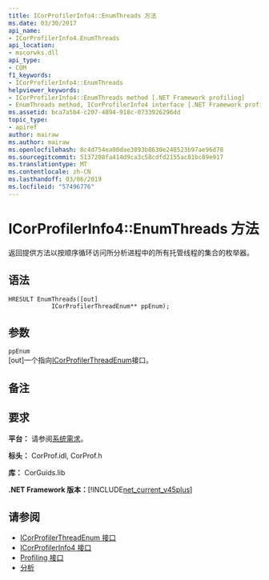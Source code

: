 ```yaml
---
title: ICorProfilerInfo4::EnumThreads 方法
ms.date: 03/30/2017
api_name:
- ICorProfilerInfo4.EnumThreads
api_location:
- mscorwks.dll
api_type:
- COM
f1_keywords:
- ICorProfilerInfo4::EnumThreads
helpviewer_keywords:
- ICorProfilerInfo4::EnumThreads method [.NET Framework profiling]
- EnumThreads method, ICorProfilerInfo4 interface [.NET Framework profiling]
ms.assetid: bca7a5b4-c207-4894-918c-0733926296dd
topic_type:
- apiref
author: mairaw
ms.author: mairaw
ms.openlocfilehash: 8c4d754ea00dae3893b8630e248523b97ae96d78
ms.sourcegitcommit: 5137208fa414d9ca3c58cdfd2155ac81bc89e917
ms.translationtype: MT
ms.contentlocale: zh-CN
ms.lasthandoff: 03/06/2019
ms.locfileid: "57496776"
---
```

# <a name="icorprofilerinfo4enumthreads-method"></a>ICorProfilerInfo4::EnumThreads 方法
返回提供方法以按顺序循环访问所分析进程中的所有托管线程的集合的枚举器。  
  
## <a name="syntax"></a>语法  
  
```  
HRESULT EnumThreads([out]  
            ICorProfilerThreadEnum** ppEnum);  
```  
  
## <a name="parameters"></a>参数  
 `ppEnum`  
 [out]一个指向[ICorProfilerThreadEnum](../../../../docs/framework/unmanaged-api/profiling/icorprofilerthreadenum-interface.md)接口。  
  
## <a name="remarks"></a>备注  
  
## <a name="requirements"></a>要求  
 **平台：** 请参阅[系统需求](../../../../docs/framework/get-started/system-requirements.md)。  
  
 **标头：** CorProf.idl, CorProf.h  
  
 **库：** CorGuids.lib  
  
 **.NET Framework 版本：**[!INCLUDE[net_current_v45plus](../../../../includes/net-current-v45plus-md.md)]  
  
## <a name="see-also"></a>请参阅
- [ICorProfilerThreadEnum 接口](../../../../docs/framework/unmanaged-api/profiling/icorprofilerthreadenum-interface.md)
- [ICorProfilerInfo4 接口](../../../../docs/framework/unmanaged-api/profiling/icorprofilerinfo4-interface.md)
- [Profiling 接口](../../../../docs/framework/unmanaged-api/profiling/profiling-interfaces.md)
- [分析](../../../../docs/framework/unmanaged-api/profiling/index.md)
